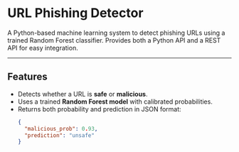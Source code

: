 # URL Phishing Detector

A Python-based machine learning system to detect phishing URLs using a trained Random Forest classifier. Provides both a Python API and a REST API for easy integration.

---

## Features

- Detects whether a URL is **safe** or **malicious**.
- Uses a trained **Random Forest model** with calibrated probabilities.
- Returns both probability and prediction in JSON format:
  ```json
  {
    "malicious_prob": 0.93,
    "prediction": "unsafe"
  }
